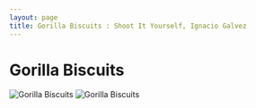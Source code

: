 ```yaml
---
layout: page
title: Gorilla Biscuits : Shoot It Yourself, Ignacio Galvez
---
```


# Gorilla Biscuits

![Gorilla Biscuits](http://assets.farmhouse.co/publishing/1-shoot-it-yourself/images/gorilla-biscuits-1.jpg)
![Gorilla Biscuits](http://assets.farmhouse.co/publishing/1-shoot-it-yourself/images/gorilla-biscuits-2.jpg)
